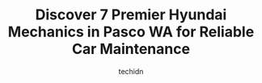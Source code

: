 ---
layout: ampstory
image: https://images.unsplash.com/photo-1579124687068-35cd8a9eeba9?ixlib=rb-4.0.3&ixid=MnwxMjA3fDB8MHxwaG90by1wYWdlfHx8fGVufDB8fHx8&auto=format&fit=crop&w=640&h=853&q=80
author: techidn
featured: false
description: If youre in need of trustworthy and skilled Hyundai Mechanic in Pasco WA, USA, youll be pleased to discover the 7 best Hyundai Mechanic in town. Their expertise and commitment to customer 
title: Discover 7 Premier Hyundai Mechanics in Pasco WA for Reliable Car Maintenance
cover:
   title: Discover 7 Premier Hyundai Mechanics in Pasco WA for Reliable Car Maintenance
   subtitle: Rickpate
   background: https://images.unsplash.com/photo-1579124687068-35cd8a9eeba9?ixlib=rb-4.0.3&ixid=MnwxMjA3fDB8MHxwaG90by1wYWdlfHx8fGVufDB8fHx8&auto=format&fit=crop&w=640&h=853&q=80

pages: 
 - layout: thirds
   top: <h1>#1 Speck Hyundai of Tri-Cities</h1>
   bottom: "<p>Chris Penny (Sales Manager) has been great to deal with, have purchased my last few vehicles from him and would purchase again. He is up front and honest, but does not gi</p>"
   background: https://www.knot35.com/toplist/wp-content/uploads/2023/06/best-hyundai-mechanic-1-in-pasco-wa-1685833487.jpeg
   backgroundblur: true
 - layout: thirds
   top: <h1>#2 Master Tech Automotive</h1>
   bottom: "<p>1315 Lee Blvd, Richland, WA 99352, United States</p>"
   background: https://www.knot35.com/toplist/wp-content/uploads/2023/06/best-hyundai-mechanic-2-in-pasco-wa-1685833488.jpeg
   cta:
      link: https://www.knot35.com/toplist/discover-7-premier-hyundai-mechanics-in-pasco-wa-for-reliable-car-maintenance/
      text: Discover 7 Premier Hyundai Mechanics in Pasco WA for Reliable Car Maintenance
 - layout: thirds
   top: <h1>#3 Genesis Auto Inc</h1>
   bottom: "<p>124 W 1st Ave, Kennewick, WA 99336, United States</p>"
   background: https://www.knot35.com/toplist/wp-content/uploads/2023/06/best-hyundai-mechanic-3-in-pasco-wa-1685833488.jpeg
   cta:
      link: https://www.knot35.com/toplist/discover-7-premier-hyundai-mechanics-in-pasco-wa-for-reliable-car-maintenance/
      text: Discover 7 Premier Hyundai Mechanics in Pasco WA for Reliable Car Maintenance
 - layout: thirds
   top: <h1>#4 All Automotive Service & Repair</h1>
   bottom: "<p>8611 W Clearwater Ave, Kennewick, WA 99336, United States</p>"
   background: https://images.unsplash.com/photo-1527067829737-402993088e6b?ixlib=rb-4.0.3&ixid=MnwxMjA3fDB8MHxwaG90by1wYWdlfHx8fGVufDB8fHx8&auto=format&fit=crop&w=640&h=853&q=80
   cta:
      link: https://www.knot35.com/toplist/discover-7-premier-hyundai-mechanics-in-pasco-wa-for-reliable-car-maintenance/
      text: Discover 7 Premier Hyundai Mechanics in Pasco WA for Reliable Car Maintenance
 - layout: thirds
   top: <h1>#5 Mendoza Auto Repair</h1>
   bottom: "<p>703 W Columbia St, Pasco, WA 99301, United States</p>"
   background: https://images.unsplash.com/photo-1534312527009-56c7016453e6?ixlib=rb-4.0.3&ixid=MnwxMjA3fDB8MHxwaG90by1wYWdlfHx8fGVufDB8fHx8&auto=format&fit=crop&w=640&h=853&q=80
   cta:
      link: https://www.knot35.com/toplist/discover-7-premier-hyundai-mechanics-in-pasco-wa-for-reliable-car-maintenance/
      text: Discover 7 Premier Hyundai Mechanics in Pasco WA for Reliable Car Maintenance
 - layout: thirds
   top: <h1>#6 Fat Boys Fleet Services</h1>
   bottom: "<p>720 N California Ave Ste D, Pasco, WA 99301, United States</p>"
   background: https://images.unsplash.com/photo-1567360425618-1594206637d2?ixlib=rb-4.0.3&ixid=MnwxMjA3fDB8MHxwaG90by1wYWdlfHx8fGVufDB8fHx8&auto=format&fit=crop&w=640&h=853&q=80
   cta:
      link: https://www.knot35.com/toplist/discover-7-premier-hyundai-mechanics-in-pasco-wa-for-reliable-car-maintenance/
      text: Discover 7 Premier Hyundai Mechanics in Pasco WA for Reliable Car Maintenance
 - layout: thirds
   top: <h1>#7 AMU Automotive Inc</h1>
   bottom: "<p>2904 E Lewis St, Pasco, WA 99301, United States</p>"
   background: https://images.unsplash.com/photo-1531169509526-f8f1fdaa4a67?ixlib=rb-4.0.3&ixid=MnwxMjA3fDB8MHxwaG90by1wYWdlfHx8fGVufDB8fHx8&auto=format&fit=crop&w=640&h=853&q=80
   cta:
      link: https://www.knot35.com/toplist/discover-7-premier-hyundai-mechanics-in-pasco-wa-for-reliable-car-maintenance/
      text: Discover 7 Premier Hyundai Mechanics in Pasco WA for Reliable Car Maintenance
 - layout: thirds
   middle: Continue reading...
   background: https://images.unsplash.com/photo-1547366785-564103df7e13?ixlib=rb-4.0.3&ixid=MnwxMjA3fDB8MHxwaG90by1wYWdlfHx8fGVufDB8fHx8&auto=format&fit=crop&w=640&h=853&q=80
   cta:
      link: https://www.knot35.com/toplist/discover-7-premier-hyundai-mechanics-in-pasco-wa-for-reliable-car-maintenance/
      text: Discover 7 Premier Hyundai Mechanics in Pasco WA for Reliable Car Maintenance
      
---
